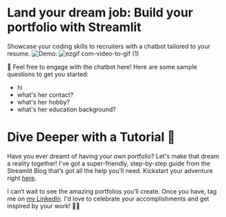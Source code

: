 # Land your dream job: Build your portfolio with Streamlit
Showcase your coding skills to recruiters with a chatbot tailored to your resume.
![Demo](https://portfolio-template.streamlit.app/?ref=blog.streamlit.io):
![ezgif com-video-to-gif (1)](https://github.com/vicky-playground/portfolio-template/assets/90204593/c60f52a9-7026-43ae-a7f3-89cacc730b2d)

🤖 Feel free to engage with the chatbot here! Here are some sample questions to get you started:
- hi
- what's her contact?
- what's her hobby?
- what's her education background?
  

# Dive Deeper with a Tutorial 📘
Have you ever dreamt of having your own portfolio? Let's make that dream a reality together! I've got a super-friendly, step-by-step guide from the Streamlit Blog that’s got all the help you’ll need. Kickstart your adventure right [here](https://blog.streamlit.io/land-your-dream-job-build-your-portfolio-with-streamlit/).

I can’t wait to see the amazing portfolios you’ll create. Once you have, tag me on [my LinkedIn](https://www.linkedin.com/in/vicky-tck/?ref=blog.streamlit.io). I'd love to celebrate your accomplishments and get inspired by your work! 🎉💡
